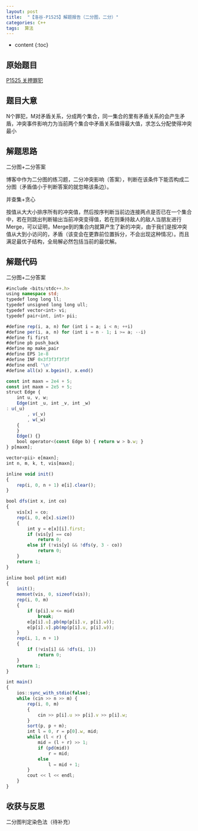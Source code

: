 ```yaml
---
layout: post
title:  "【洛谷-P1525】解题报告（二分图，二分）"
categories: C++
tags:  算法
---
```


* content
{:toc}


## 原始题目

[P1525 关押罪犯](https://www.luogu.com.cn/problem/P1525)

## 题目大意

N个罪犯，M对矛盾关系，分成两个集合，同一集合的里有矛盾关系的会产生矛盾，冲突事件影响力为当前两个集合中矛盾关系值得最大值，求怎么分配使得冲突最小

## 解题思路

二分图+二分答案

博客中作为二分图的练习题，二分冲突影响（答案），判断在该条件下能否构成二分图（矛盾值小于判断答案的就忽略该条边）。

并查集+贪心

按值从大大小排序所有的冲突值，然后按序判断当前边连接两点是否已在一个集合中，若在则跳出判断输出当前冲突变得值，若在则秉持敌人的敌人当朋友进行Merge，可以证明，Merge到的集合内就算产生了新的冲突，由于我们是按冲突值从大到小访问的，矛盾（该变会在更靠前位置拆分，不会出现这种情况）。而且满足最优子结构，全局解必然包括当前的最优解。

## 解题代码

二分图+二分答案
```typescript
#include <bits/stdc++.h>
using namespace std;
typedef long long ll;
typedef unsigned long long ull;
typedef vector<int> vi;
typedef pair<int, int> pii;

#define rep(i, a, n) for (int i = a; i < n; ++i)
#define per(i, a, n) for (int i = n - 1; i >= a; --i)
#define fi first
#define pb push_back
#define mp make_pair
#define EPS 1e-8
#define INF 0x3f3f3f3f3f
#define endl '\n'
#define all(x) x.bgein(), x.end()

const int maxn = 2e4 + 5;
const int maxm = 2e5 + 5;
struct Edge {
    int u, v, w;
    Edge(int _u, int _v, int _w)
: u(_u)
        , v(_v)
        , w(_w)
    {
    }
    Edge() {}
    bool operator<(const Edge b) { return w > b.w; }
} p[maxm];

vector<pii> e[maxn];
int n, m, k, t, vis[maxn];

inline void init()
{
    rep(i, 0, n + 1) e[i].clear();
}

bool dfs(int x, int co)
{
    vis[x] = co;
    rep(i, 0, e[x].size())
    {
        int y = e[x][i].first;
        if (vis[y] == co)
            return 0;
        else if (!vis[y] && !dfs(y, 3 - co))
            return 0;
    }
    return 1;
}

inline bool pd(int mid)
{
    init();
    memset(vis, 0, sizeof(vis));
    rep(i, 0, m)
    {
        if (p[i].w <= mid)
            break;
        e[p[i].u].pb(mp(p[i].v, p[i].w));
        e[p[i].v].pb(mp(p[i].u, p[i].w));
    }
    rep(i, 1, n + 1)
    {
        if (!vis[i] && !dfs(i, 1))
            return 0;
    }
    return 1;
}

int main()
{
    ios::sync_with_stdio(false);
    while (cin >> n >> m) {
        rep(i, 0, m)
        {
            cin >> p[i].u >> p[i].v >> p[i].w;
        }
        sort(p, p + m);
        int l = 0, r = p[0].w, mid;
        while (l < r) {
            mid = (l + r) >> 1;
            if (pd(mid))
                r = mid;
            else
                l = mid + 1;
        }
        cout << l << endl;
    }
}
```

## 收获与反思

二分图判定染色法（待补充）
